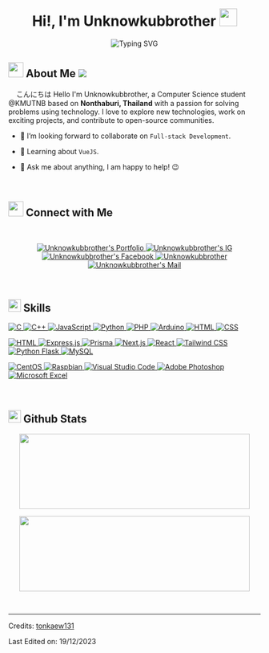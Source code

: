 <h1 align="center">Hi!,  I'm Unknowkubbrother <img src=
"https://media.giphy.com/media/hvRJCLFzcasrR4ia7z/giphy.gif" width="35">
</h1>

<div align="center" style="border: px solid #000000;>

[![Typing SVG](https://readme-typing-svg.herokuapp.com?font=Fira+Code&weight=700&duration=3000&color=F4BDF7&background=FFFFFF00&center=true&width=435&lines=%F0%9F%92%BB+Full-stack+Dev;%E2%9C%A8+Stargazer;%F0%9F%8E%B6+Music+Lover)](https://git.io/typing-svg)
</div>

<!--
<p align="center" >
  <img  height="280rem" alt="GIF" src="https://media.tenor.com/GfSX-u7VGM4AAAAC/coding.gif" />
</p>
-->

## <img src="https://media.tenor.com/WUiSOIH979oAAAAi/sleep-sleepy-head.gif" width="30">  <b>About Me</b> ![](https://komarev.com/ghpvc/?username=Unknowkubbrother&color=6a76f7)

&nbsp;&nbsp;&nbsp;&nbsp;こんにちは Hello I'm Unknowkubbrother, a Computer Science student @KMUTNB based on <b>Nonthaburi, Thailand</b> with a passion for solving problems using technology. I love to explore new technologies, work on exciting projects, and contribute to open-source communities.

- 👯 I’m looking forward to collaborate on `Full-stack Development`.

- 🌱 Learning about `VueJS`.

- 💬 Ask me about anything, I am happy to help! 😉

<br>

## <img src="https://media.giphy.com/media/LnQjpWaON8nhr21vNW/giphy.gif" width='30'> <b>Connect with Me</b>

<br>

<p align="center">

<p align="center">
    <a href="https://www.unknowkubbrother.net">
        <img border="0" alt="Unknowkubbrother's Portfolio" src="https://img.icons8.com/?size=1x&id=63807&format=png">
    </a>
    <a href="https://www.instagram.com/n_nnat_48/">
        <img border="0" alt="Unknowkubbrother's IG" src="https://img.icons8.com/?size=1x&id=32323&format=png"/>
    </a>
    <a href="https://www.facebook.com/Natx0082/">
        <img border="0" alt="Unknowkubbrother's Facebook" src="https://img.icons8.com/?size=1x&id=118497&format=png"/>
    </a>
    <a href="https://discord.gg/user/unknowkubbrother">
    <img border="0" alt="Unknowkubbrother" src="https://img.icons8.com/?size=1x&id=30998&format=png"/>
    </a>
    <a href="mailto:natchnon654321@gmail.com">
        <img border="0" alt="Unknowkubbrother's Mail" src="https://img.icons8.com/?size=1x&id=P7UIlhbpWzZm&format=png"/>
    </a>
</p>

<br>

## <img  src="https://media2.giphy.com/media/QssGEmpkyEOhBCb7e1/giphy.gif?cid=ecf05e47a0n3gi1bfqntqmob8g9aid1oyj2wr3ds3mg700bl&rid=giphy.gif" width ="25"><b> Skills</b>

<p align="left">
<a href="https://www.cprogramming.com/" target="_blank"> 
    <img alt="C" src="https://img.shields.io/badge/C-%232370ED.svg?logo=c&logoColor=white">
</a> 
<a href="https://www.w3schools.com/cpp/" target="_blank"> 
    <img alt="C++" src="https://img.shields.io/badge/C++-%2300599C.svg?logo=c%2B%2B&logoColor=white">
</a>
<a href="https://developer.mozilla.org/en-US/docs/Web/JavaScript" target="_blank"> 
    <img alt="JavaScript" src="https://img.shields.io/badge/JavaScript-%23F7DF1E.svg?logo=javascript&logoColor=black">
</a>
<a href="https://www.python.org" target="_blank">
    <img alt="Python" src="https://img.shields.io/badge/Python-%2314354C.svg?logo=python&logoColor=white">
</a>
<a href="https://www.php.net/" target="_blank">
    <img alt="PHP" src="https://img.shields.io/badge/PHP-%23777BB4.svg?logo=php&logoColor=white">
</a>
<a href="https://www.arduino.cc" target="_blank">
    <img alt="Arduino" src="https://img.shields.io/badge/Arduino-%23277BB4.svg?logo=arduino&logoColor=white">
</a>
<a href="https://www.w3.org/html/" target="_blank"> 
   <img alt="HTML" src="https://img.shields.io/badge/HTML5-%23E34F26.svg?logo=html5&logoColor=white">
</a>   
<a href="https://www.w3schools.com/css/" target="_blank">
    <img alt="CSS" src="https://img.shields.io/badge/CSS3-%231572B6.svg?logo=css3&logoColor=white">
</a> 
</p>

<p align="left">
<a href="https://svelte.dev" target="_blank"> 
   <img alt="HTML" src="https://img.shields.io/badge/Svelte-%23FF3E00.svg?logo=svelte&logoColor=white">
</a>
<a href="https://expressjs.com" target="_blank"> 
   <img alt="Express.js" src="https://img.shields.io/badge/Express-%23000000.svg?logo=express&logoColor=white">
</a>
<a href="https://www.prisma.io" target="_blank"> 
   <img alt="Prisma" src="https://img.shields.io/badge/Prisma-%2302364e.svg?logo=prisma&logoColor=white">
</a>
<a href="https://nextjs.org" target="_blank"> 
   <img alt="Next.js" src="https://img.shields.io/badge/Next%2Ejs-%230000.svg?logo=nextdotjs&logoColor=white">
</a>
<a href="https://react.dev" target="_blank"> 
    <img alt="React" src="https://img.shields.io/badge/React-%2362dafd.svg?logo=react&logoColor=black"/>
</a>
<a href="https://tailwindcss.com" target="_blank"> 
    <img alt="Tailwind CSS" src="https://img.shields.io/badge/Tailwind%20CSS-%2338B2AC.svg?logo=tailwind-css&logoColor=white"/>
</a>
<a href="https://flask.palletsprojects.com/en/2.3.x/" target="_blank"> 
   <img alt="Python Flask" src="https://img.shields.io/badge/Flask-%23000000.svg?logo=flask&logoColor=white">
</a>   
<a href="https://www.mysql.com/" target="_blank"> 
   <img alt="MySQL" src="https://img.shields.io/badge/MySQL-%23e06f14.svg?logo=mysql&logoColor=white">
</a>   
</p>

<p align="left">
<a href="https://www.centos.org/" target="_blank"> 
   <img alt="CentOS" src="https://img.shields.io/badge/CentOS-002260?logo=centos&logoColor=F0F0F0">
</a>   
<a href="https://www.debian.org/" target="_blank">
    <img alt="Raspbian" src="https://img.shields.io/badge/Raspbian-D70A53?logo=raspberrypi&logoColor=white">
</a> 
<a href="https://code.visualstudio.com/" target="_blank"> 
   <img alt="Visual Studio Code" src="https://img.shields.io/badge/Visual%20Studio%20Code-0078d7.svg?logo=visual-studio-code&logoColor=white">
</a>   
<a href="https://www.adobe.com/products/photoshop.html" target="_blank">
    <img alt="Adobe Photoshop" src="https://img.shields.io/badge/Adobe%20Photoshop-%2331A8FF.svg?logo=adobe%20photoshop&logoColor=white">
</a>
<a href="https://www.microsoft.com/en-us/microsoft-365/excel" target="_blank">
    <img alt="Microsoft Excel" src="https://img.shields.io/badge/Microsoft_Excel-217346?logo=microsoft-excel&logoColor=white">
    </a>
</p>

<br>

## <img src="https://media.giphy.com/media/iY8CRBdQXODJSCERIr/giphy.gif" width="25"> <b>Github Stats</b>


<p align="center"><img width="460" height="150" src="https://github-readme-stats.vercel.app/api/top-langs?username=Unknowkubbrother&show_icons=true&locale=en&layout=compact&theme=tokyonight"/460/300"></p>

<p align="center"><img width="460" height="150" src="https://github-readme-streak-stats.herokuapp.com/?user=Unknowkubbrother&theme=tokyonight&&fire=FF801F&currStreakNum=FFBE69&currStreakLabel=FFBE69"/460/300"></p>

<br>

-----

Credits: [tonkaew131](https://github.com/tonkaew131)

Last Edited on: 19/12/2023
